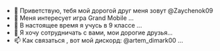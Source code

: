 - 👋 Приветствую, тебя мой дорогой друг меня зовут @Zaychenok09
- 👀 Меня интересует игра Grand Mobile ...
- 🌱 В настоящее время я учусь в 9 классе ...
- 💞️ Я хочу сотрудничать с вами, мои дорогие друзья...
- 📫 Как связаться , вот мой дискорд: @artem_dimark00 ...

<!---
Zaychenok09/Zaychenok09 is a ✨ special ✨ repository because its `README.md` (this file) appears on your GitHub profile.
You can click the Preview link to take a look at your changes.
--->
